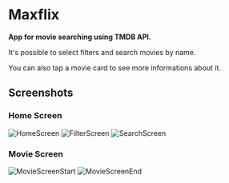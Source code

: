 # Maxflix

**App for movie searching using TMDB API.**

It's possible to select filters and search movies by name.

You can also tap a movie card to see more informations about it.

## Screenshots

### Home Screen
![HomeScreen](https://i.imgur.com/HUdWdlu.jpg)
![FilterScreen](https://i.imgur.com/KqfPBgR.jpg)
![SearchScreen](https://i.imgur.com/x4Z9Aa7.jpg)

### Movie Screen
![MovieScreenStart](https://i.imgur.com/AYxbBST.jpg)
![MovieScreenEnd](https://i.imgur.com/3Za5AfK.jpg)
